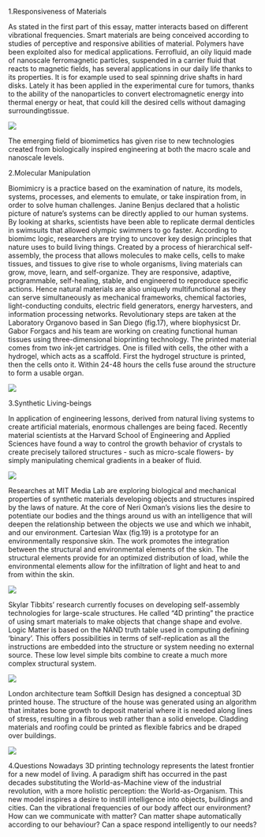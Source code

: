 1.Responsiveness of Materials

As stated in the first part of this essay, matter interacts based on different vibrational frequencies. Smart
materials are being conceived according to studies of perceptive and responsive abilities of material.
Polymers have been exploited also for medical applications. 
Ferrofluid, an oily liquid made of nanoscale ferromagnetic particles, suspended in a carrier fluid that reacts to magnetic fields, has several applications in our daily life thanks to its properties. It is for example used to seal spinning drive shafts in hard disks. Lately it has been applied in the experimental cure for tumors, thanks to the ability of the nanoparticles to convert electromagnetic energy into thermal energy or heat, that could kill the desired cells without damaging surroundingtissue.

<img src="https://hellomaterialsblog.files.wordpress.com/2012/05/materials-in-new-equilibrium.png">

The emerging field of biomimetics has given rise to new technologies created from biologically inspired engineering
at both the macro scale and nanoscale levels.

2.Molecular Manipulation

Biomimicry is a practice based on the examination of nature, its models, systems, processes, and elements to
emulate, or take inspiration from, in order to solve human challenges. Janine Benjus declared that a holistic
picture of nature’s systems can be directly applied to our human systems.
By looking at sharks, scientists have been able to replicate dermal denticles in swimsuits that allowed olympic
swimmers to go faster. According to biomimc logic, researchers are trying to uncover key design principles that
nature uses to build living things. Created by a process of hierarchical self-assembly, the process that allows
molecules to make cells, cells to make tissues, and tissues to give rise to whole organisms, living materials can
grow, move, learn, and self-organize. They are responsive, adaptive, programmable, self-healing, stable, and
engineered to reproduce specific actions. Hence natural materials are also uniquely multifunctional as they can
serve simultaneously as mechanical frameworks, chemical factories, light-conducting conduits, electric field
generators, energy harvesters, and information processing networks.
Revolutionary steps are taken at the Laboratory Organovo based in San Diego (fig.17), where biophysicst Dr.
Gabor Forgacs and his team are working on creating functional human tissues using three-dimensional bioprinting
technology. The printed material comes from two ink-jet cartridges. One is filled with cells, the other
with a hydrogel, which acts as a scaffold. First the hydrogel structure is printed, then the cells onto it. Within
24-48 hours the cells fuse around the structure to form a usable organ.

<img src="http://3dprint.com/wp-content/uploads/2014/07/org-feat.jpeg">

3.Synthetic Living-beings

In application of engineering lessons, derived from natural living systems to create artificial materials, enormous
challenges are being faced. Recently material scientists at the Harvard School of Engineering and Applied
Sciences have found a way to control the growth behavior of crystals to create precisely tailored structures -
such as micro-scale flowers- by simply manipulating chemical gradients in a beaker of fluid.

<img src="http://media.npr.org/assets/img/2013/05/21/dnouts1-34b523ebc4e73c09e4f8a3d441533673f4e29b69-s800-c15.jpg">


Researches at MIT Media Lab are exploring biological and mechanical properties of synthetic materials
developing objects and structures inspired by the laws of nature. At the core of Neri Oxman’s visions lies the
desire to potentiate our bodies and the things around us with an intelligence that will deepen the relationship
between the objects we use and which we inhabit, and our environment. Cartesian Wax (fig.19) is a prototype
for an environmentally responsive skin. The work promotes the integration between the structural and
environmental elements of the skin. The structural elements provide for an optimized distribution of load,
while the environmental elements allow for the infiltration of light and heat to and from within the skin. 

<img src="http://www.iconeye.com/images/2014/07/NeriOxman-26.jpg">

Skylar Tibbits’ research currently focuses on developing self-assembly technologies for large-scale structures. He
called “4D printing” the practice of using smart materials to make objects that change shape and evolve. Logic
Matter is based on the NAND truth table used in computing defining ‘binary’. This offers possibilities in
terms of self-replication as all the instructions are embedded into the structure or system needing no external
source. These low level simple bits combine to create a much more complex structural system.

<img src="http://sjet.us/PROJECTS/MIT_DECIBOT/dsc_5468_pshop_small.jpg">

London architecture team Softkill Design has designed a conceptual 3D printed house. The structure of
the house was generated using an algorithm that imitates bone growth to deposit material where it is needed
along lines of stress, resulting in a fibrous web rather than a solid envelope. Cladding materials and roofing
could be printed as flexible fabrics and be draped over buildings.

<img src="https://libertecture.files.wordpress.com/2014/01/softkill-3d-printed-house.jpg">

4.Questions
Nowadays 3D printing technology represents the latest frontier for a new model of living. A paradigm shift has
occurred in the past decades substituting the World-as-Machine view of the industrial revolution, with a more
holistic perception: the World-as-Organism. This new model inspires a desire to instill intelligence into objects,
buildings and cities.
Can the vibrational frequencies of our body affect our environment? How can we communicate with matter?
Can matter shape automatically according to our behaviour? Can a space respond intelligently to our needs?

